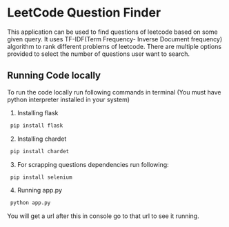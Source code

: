 # LeetCode Question Finder

This application can be used to find questions of leetcode based on some given query. It uses TF-IDF(Term Frequency- Inverse Document frequency) algorithm to rank different problems of leetcode. There are multiple options provided to select the number of questions user want to search.


## Running Code locally

To run the code locally run following commands in terminal
(You must have python interpreter installed in your system)

1) Installing flask
```bash
 pip install flask
```
2) Installing chardet
```bash
 pip install chardet
```
3) For scrapping questions dependencies run following:
```bash
 pip install selenium
```
4) Running app.py
```bash
 python app.py
```

You will get a url after this in console go to that url to see it running.
